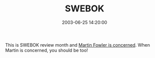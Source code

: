﻿---
layout: post
title: "SWEBOK"
comments: false
date: 2003-06-25 14:20:00
categories:
 - Technology
subtext-id: bedbf4fc-884d-4c33-bc79-6ae68aa1b8db
alias: /blog/SWEBOK.aspx
---


This is SWEBOK review month and [Martin Fowler is concerned](http://martinfowler.com/bliki/Swebok.html). When Martin is concerned, you should be too!
